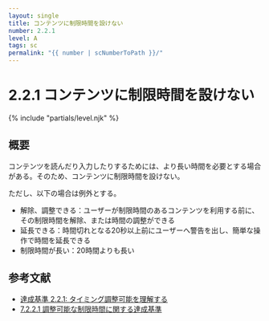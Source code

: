 ```yaml
---
layout: single
title: コンテンツに制限時間を設けない
number: 2.2.1
level: A
tags: sc
permalink: "{{ number | scNumberToPath }}/"
---
```


# 2.2.1 コンテンツに制限時間を設けない

{% include "partials/level.njk" %}

## 概要

コンテンツを読んだり入力したりするためには、より長い時間を必要とする場合がある。そのため、コンテンツに制限時間を設けない。

ただし、以下の場合は例外とする。

- 解除、調整できる：ユーザーが制限時間のあるコンテンツを利用する前に、その制限時間を解除、または時間の調整ができる
- 延長できる：時間切れとなる20秒以上前にユーザーへ警告を出し、簡単な操作で時間を延長できる
- 制限時間が長い：20時間よりも長い

## 参考文献

- [達成基準 2.2.1: タイミング調整可能を理解する](https://waic.jp/docs/WCAG21/Understanding/timing-adjustable.html)
- [7.2.2.1 調整可能な制限時間に関する達成基準](http://waic.jp/docs/jis2010/test-guidelines/201211/icl-7.2.2.1.html)
